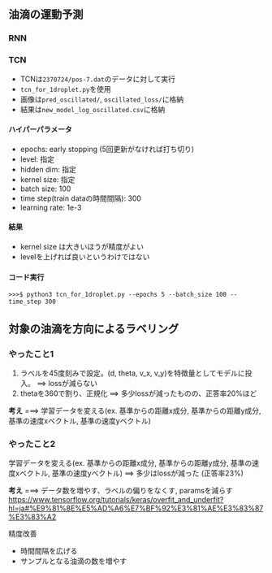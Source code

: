 ## 油滴の運動予測

### RNN

### TCN

- TCNは`2370724/pos-7.dat`のデータに対して実行
- `tcn_for_1droplet.py`を使用
- 画像は`pred_oscillated/`, `oscillated_loss/`に格納
- 結果は`new_model_log_oscillated.csv`に格納
  
#### ハイパーパラメータ

- epochs: early stopping (5回更新がなければ打ち切り)
- level: 指定
- hidden dim: 指定
- kernel size: 指定
- batch size: 100
- time step(train dataの時間間隔): 300
- learning rate: 1e-3

#### 結果

- kernel size は大きいほうが精度がよい
- levelを上げれば良いというわけではない

#### コード実行

```
>>>$ python3 tcn_for_1droplet.py --epochs 5 --batch_size 100 --time_step 300
```


## 対象の油滴を方向によるラベリング

### やったこと1

1. ラベルを45度刻みで設定。(d, theta, v_x, v_y)を特徴量としてモデルに投入。
   ==> lossが減らない
2. thetaを360で割り、正規化
   ==> 多少lossが減ったものの、正答率20%ほど

**考え**
===> 学習データを変える(ex. 基準からの距離x成分, 基準からの距離y成分, 基準の速度xベクトル, 基準の速度yベクトル)

### やったこと2

学習データを変える(ex. 基準からの距離x成分, 基準からの距離y成分, 基準の速度xベクトル, 基準の速度yベクトル)
==> 多少はlossが減った (正答率23%)

**考え**
===> データ数を増やす、ラベルの偏りをなくす, paramsを減らす
https://www.tensorflow.org/tutorials/keras/overfit_and_underfit?hl=ja#%E9%81%8E%E5%AD%A6%E7%BF%92%E3%81%AE%E3%83%87%E3%83%A2


精度改善
- 時間間隔を広げる
- サンプルとなる油滴の数を増やす